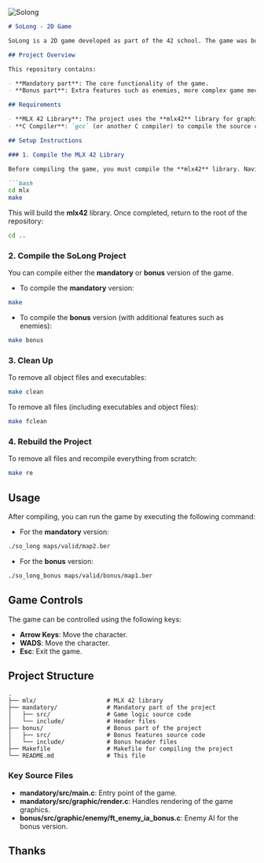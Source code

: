 ![Solong](https://github.com/user-attachments/assets/7b9911bd-36e6-4416-889e-b40e4e11bd7a)

```markdown
# SoLong - 2D Game

SoLong is a 2D game developed as part of the 42 school. The game was built using the **MLX 42** library, and it features both mandatory and bonus parts. The objective is to navigate a character through a map, collecting items and avoiding obstacles.

## Project Overview

This repository contains:

- **Mandatory part**: The core functionality of the game.
- **Bonus part**: Extra features such as enemies, more complex game mechanics, and improved visuals.

## Requirements

- **MLX 42 Library**: The project uses the **mlx42** library for graphical rendering. You will need to compile and install it before running the game.
- **C Compiler**: `gcc` (or another C compiler) to compile the source code.

## Setup Instructions

### 1. Compile the MLX 42 Library

Before compiling the game, you must compile the **mlx42** library. Navigate to the `mlx` directory and run the following command:

```bash
cd mlx
make
```

This will build the **mlx42** library. Once completed, return to the root of the repository:

```bash
cd ..
```

### 2. Compile the SoLong Project

You can compile either the **mandatory** or **bonus** version of the game.

- To compile the **mandatory** version:

```bash
make
```

- To compile the **bonus** version (with additional features such as enemies):

```bash
make bonus
```

### 3. Clean Up

To remove all object files and executables:

```bash
make clean
```

To remove all files (including executables and object files):

```bash
make fclean
```

### 4. Rebuild the Project

To remove all files and recompile everything from scratch:

```bash
make re
```

## Usage

After compiling, you can run the game by executing the following command:

- For the **mandatory** version:

```bash
./so_long maps/valid/map2.ber
```

- For the **bonus** version:

```bash
./so_long_bonus maps/valid/bonus/map1.ber
```

## Game Controls

The game can be controlled using the following keys:

- **Arrow Keys**: Move the character.
- **WADS**: Move the character.
- **Esc**: Exit the game.

## Project Structure

```
.
├── mlx/                    # MLX 42 library
├── mandatory/              # Mandatory part of the project
│   ├── src/                # Game logic source code
│   └── include/            # Header files
├── bonus/                  # Bonus part of the project
│   ├── src/                # Bonus features source code
│   └── include/            # Bonus header files
├── Makefile                # Makefile for compiling the project
└── README.md               # This file
```

### Key Source Files

- **mandatory/src/main.c**: Entry point of the game.
- **mandatory/src/graphic/render.c**: Handles rendering of the game graphics.
- **bonus/src/graphic/enemy/ft_enemy_ia_bonus.c**: Enemy AI for the bonus version.

## Thanks 
```
